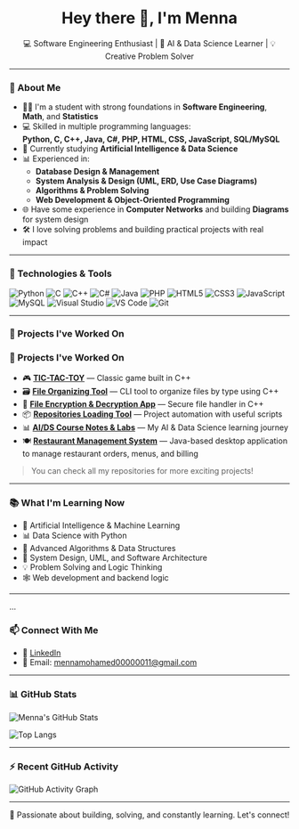 <h1 align="center">Hey there 👋, I'm Menna</h1>

<p align="center">
  💻 Software Engineering Enthusiast | 🧠 AI & Data Science Learner | 💡 Creative Problem Solver
</p>

---

### 🚀 About Me

- 👩‍🎓 I'm a student with strong foundations in **Software Engineering**, **Math**, and **Statistics**
- 💻 Skilled in multiple programming languages:  
  **Python, C, C++, Java, C#, PHP, HTML, CSS, JavaScript, SQL/MySQL**
- 🧠 Currently studying **Artificial Intelligence & Data Science**
- 📊 Experienced in:
  - **Database Design & Management**
  - **System Analysis & Design (UML, ERD, Use Case Diagrams)**
  - **Algorithms & Problem Solving**
  - **Web Development & Object-Oriented Programming**
- 🌐 Have some experience in **Computer Networks** and building **Diagrams** for system design
- 🛠️ I love solving problems and building practical projects with real impact

---

### 🔧 Technologies & Tools

![Python](https://img.shields.io/badge/-Python-333333?style=flat&logo=python)
![C](https://img.shields.io/badge/-C-333333?style=flat&logo=c)
![C++](https://img.shields.io/badge/-C++-333333?style=flat&logo=cpp)
![C#](https://img.shields.io/badge/-CSharp-333333?style=flat&logo=csharp)
![Java](https://img.shields.io/badge/-Java-333333?style=flat&logo=java)
![PHP](https://img.shields.io/badge/-PHP-333333?style=flat&logo=php)
![HTML5](https://img.shields.io/badge/-HTML5-333333?style=flat&logo=html5)
![CSS3](https://img.shields.io/badge/-CSS3-333333?style=flat&logo=css3)
![JavaScript](https://img.shields.io/badge/-JavaScript-333333?style=flat&logo=javascript)
![MySQL](https://img.shields.io/badge/-MySQL-333333?style=flat&logo=mysql)
![Visual Studio](https://img.shields.io/badge/-VisualStudio-333333?style=flat&logo=visual-studio)
![VS Code](https://img.shields.io/badge/-VSCode-333333?style=flat&logo=visual-studio-code)
![Git](https://img.shields.io/badge/-Git-333333?style=flat&logo=git)

---

### 📌 Projects I've Worked On

### 📌 Projects I've Worked On

- 🎮 **[TIC-TAC-TOY](https://github.com/mennazezo5/TIC-TAC-TOY)** — Classic game built in C++
- 🗃️ **[File Organizing Tool](https://github.com/mennazezo5/file-organizing)** — CLI tool to organize files by type using C++
- 🔐 **[File Encryption & Decryption App](https://github.com/mennazezo5/File-Encryption-and-Decryption-App)** — Secure file handler in C++
- 📦 **[Repositories Loading Tool](https://github.com/mennazezo5/RepositoriesLoading)** — Project automation with useful scripts
- 📊 **[AI/DS Course Notes & Labs](https://github.com/mennazezo5/AI-DS-COURSE)** — My AI & Data Science learning journey
- 🍽️ **[Restaurant Management System](https://github.com/mennazezo5/-Restaurant-Management-System)** — Java-based desktop application to manage restaurant orders, menus, and billing


> You can check all my repositories for more exciting projects!

---

### 📚 What I'm Learning Now

- 🤖 Artificial Intelligence & Machine Learning
- 📊 Data Science with Python
- 🔎 Advanced Algorithms & Data Structures
- 🧪 System Design, UML, and Software Architecture
- 💡 Problem Solving and Logic Thinking
- 🕸️ Web development and backend logic

---

...
### 📫 Connect With Me

- 🔗 [LinkedIn](https://www.linkedin.com/in/menna-mohamed-0808422ab/)
- 📧 Email: mennamohamed00000011@gmail.com

---

### 📊 GitHub Stats

![Menna's GitHub Stats](https://github-readme-stats.vercel.app/api?username=mennazezo5&show_icons=true&theme=tokyonight&count_private=true)

![Top Langs](https://github-readme-stats.vercel.app/api/top-langs/?username=mennazezo5&layout=compact&theme=tokyonight)

---

### ⚡ Recent GitHub Activity

![GitHub Activity Graph](https://github-readme-activity-graph.cyclic.app/graph?username=mennazezo5&theme=tokyo-night)

---

<p align="center">
  🚀 Passionate about building, solving, and constantly learning. Let's connect!
</p>

